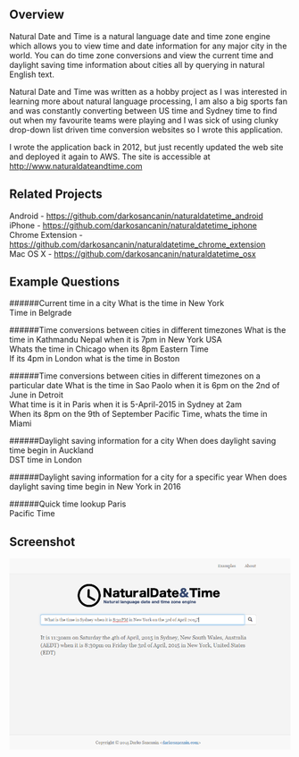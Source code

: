 ## Overview 
Natural Date and Time is a natural language date and time zone engine which allows you to view time and date information for any major city in the world. You can do time zone conversions and view the current time and daylight saving time information about cities all by querying in natural English text.

Natural Date and Time was written as a hobby project as I was interested in learning more about natural language processing, I am also a big sports fan and was constantly converting between US time and Sydney time to find out when my favourite teams were playing and I was sick of using clunky drop-down list driven time conversion websites so I wrote this application. 

I wrote the application back in 2012, but just recently updated the web site and deployed it again to AWS. The site is accessible at http://www.naturaldateandtime.com

## Related Projects
Android - https://github.com/darkosancanin/naturaldatetime_android  
iPhone - https://github.com/darkosancanin/naturaldatetime_iphone  
Chrome Extension - https://github.com/darkosancanin/naturaldatetime_chrome_extension  
Mac OS X - https://github.com/darkosancanin/naturaldatetime_osx  

## Example Questions
######Current time in a city
What is the time in New York  
Time in Belgrade  

######Time conversions between cities in different timezones
What is the time in Kathmandu Nepal when it is 7pm in New York USA  
Whats the time in Chicago when its 8pm Eastern Time  
If its 4pm in London what is the time in Boston  

######Time conversions between cities in different timezones on a particular date
What is the time in Sao Paolo when it is 6pm on the 2nd of June in Detroit  
What time is it in Paris when it is 5-April-2015 in Sydney at 2am  
When its 8pm on the 9th of September Pacific Time, whats the time in Miami  

######Daylight saving information for a city
When does daylight saving time begin in Auckland  
DST time in London  

######Daylight saving information for a city for a specific year
When does daylight saving time begin in New York in 2016   

######Quick time lookup
Paris  
Pacific Time  

## Screenshot
![Natural Date and Time](https://raw.githubusercontent.com/darkosancanin/naturaldatetime_web/master/images/screenshot.png)